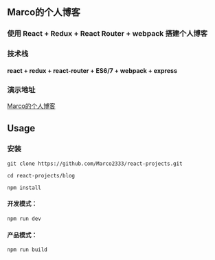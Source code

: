 ## Marco的个人博客

### 使用 React + Redux + React Router + webpack 搭建个人博客

### 技术栈
#### react + redux + react-router + ES6/7 + webpack + express

### 演示地址
[Marco的个人博客](http://www.hanyuehui.site)


## Usage

### 安装
```
git clone https://github.com/Marco2333/react-projects.git

cd react-projects/blog

npm install
```

#### 开发模式：
```
npm run dev
```

#### 产品模式：
```
npm run build
```